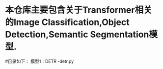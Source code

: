 # 本仓库主要包含关于Transformer相关的Image Classification,Object Detection,Semantic Segmentation模型.

#目录如下：
模型1：DETR
      -detr.py
